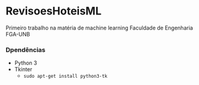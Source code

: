 # RevisoesHoteisML
Primeiro trabalho na matéria de machine learning Faculdade de Engenharia FGA-UNB

### Dpendências

* Python 3
* Tkinter
    * ````sudo apt-get install python3-tk````
